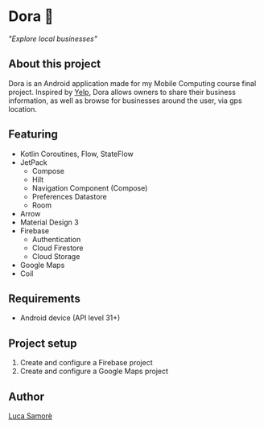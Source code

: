 # Dora 🤗
<i>"Explore local businesses"</i>

## About this project
Dora is an Android application made for my Mobile Computing course final project.
Inspired by [Yelp](https://www.yelp.com), Dora allows owners to share their business information, as well as browse for businesses around the user, via gps location.

## Featuring
- Kotlin Coroutines, Flow, StateFlow
- JetPack
  - Compose
  - Hilt
  - Navigation Component (Compose)
  - Preferences Datastore
  - Room
- Arrow
- Material Design 3
- Firebase
  - Authentication
  - Cloud Firestore
  - Cloud Storage
- Google Maps
- Coil

## Requirements
- Android device (API level 31+)

## Project setup
1. Create and configure a Firebase project
2. Create and configure a Google Maps project

## Author
[Luca Samorè](https://github.com/LucaSamore)
